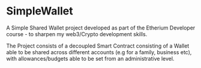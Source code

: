 # SimpleWallet
A Simple Shared Wallet project developed as part of the Etherium Developer course - to sharpen my web3/Crypto development skills.

The Project consists of a decoupled Smart Contract consisting of a Wallet able to be shared across different accounts (e.g for a family, business etc), with allowances/budgets able to be set from an administrative level.
